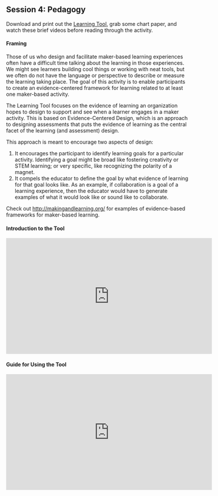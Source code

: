 ## Session 4: Pedagogy 

Download and print out the [Learning Tool](https://github.com/p2pu/makingandlearning/raw/gh-pages/modules/tools/Learning-Tool.pdf), grab some chart paper, and watch these brief videos before reading through the activity. 

#### Framing 
Those of us who design and facilitate maker-based learning experiences often have a difficult time talking about the learning in those experiences. We might see learners building cool things or working with neat tools, but we often do not have the language or perspective to describe or measure the learning taking place. The goal of this activity is to enable participants to create an evidence-centered framework for learning related to at least one maker-based activity.

The Learning Tool focuses on the evidence of learning  an organization hopes to design to support and see when a learner engages in a maker activity. This is based on Evidence-Centered Design, which is an approach to designing assessments that puts the evidence of learning as the central facet of the learning (and assessment) design.

This approach is meant to encourage two aspects of design:  
1. It encourages the participant to identify learning goals for a particular activity. Identifying a goal might be broad like fostering creativity or STEM learning; or very specific, like recognizing the polarity of a magnet.
2. It compels the educator to define the goal by what evidence of learning for that goal looks like. As an example, if collaboration is a goal of a learning experience, then the educator would have to generate examples of what it would look like or sound like to collaborate. 

Check out <http://makingandlearning.org/> for examples of evidence-based frameworks for maker-based learning.

#### Introduction to the Tool
<iframe width="560" height="315" src="https://www.youtube.com/embed/EnjM49OKZaA" frameborder="0" allowfullscreen></iframe>

#### Guide for Using the Tool
<iframe width="560" height="315" src="https://www.youtube.com/embed/MWT0fxDYPVM" frameborder="0" allowfullscreen></iframe>

